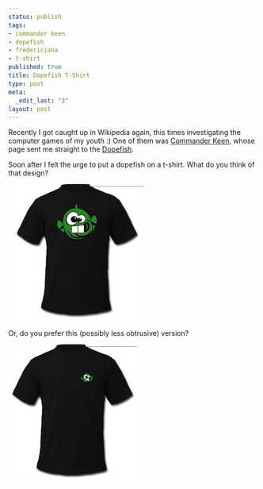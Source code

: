 ```yaml
--- 
status: publish
tags: 
- commander keen
- dopefish
- fredericiana
- t-shirt
published: true
title: Dopefish T-Shirt
type: post
meta: 
  _edit_last: "2"
layout: post
---
```

Recently I got caught up in Wikipedia again, this times investigating the computer games of my youth :) One of them was <a href="http://en.wikipedia.org/wiki/Commander_Keen">Commander Keen</a>, whose page sent me straight to the <a href="http://en.wikipedia.org/wiki/Dopefish">Dopefish</a>.

Soon after I felt the urge to put a dopefish on a t-shirt. What do you think of that design?

<img src="/media/wp/2008/07/dopefish-t-shirt.jpg" alt="" title="Dopefish T-Shirt Design" width="273" height="275" class="alignnone size-full wp-image-1340" />

Or, do you prefer this (possibly less obtrusive) version?

<img src="/media/wp/2008/07/dopefish-t-shirt-small.jpg" alt="" title="Dopefish T-Shirt-Design, with small fish" width="261" height="278" class="alignnone size-full wp-image-1341" />
